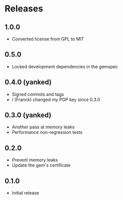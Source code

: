 # Releases

## 1.0.0

* Converted license from GPL to MIT


## 0.5.0

* Locked development dependencies in the gemspec

## 0.4.0 (yanked)

* Signed commits and tags
* I (Franck) changed my PGP key since 0.3.0

## 0.3.0 (yanked)

* Another pass at memory leaks
* Performance non-regression tests

## 0.2.0

* Prevent memory leaks
* Update the gem's certificate

## 0.1.0

* Initial release
